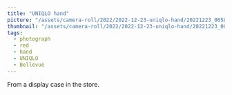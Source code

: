 ```yaml
---
title: "UNIQLO hand"
picture: "/assets/camera-roll/2022/2022-12-23-uniqlo-hand/20221223_005829921_iOS.jpg"
thumbnail: "/assets/camera-roll/2022/2022-12-23-uniqlo-hand/20221223_005829921_iOS-thumbnail.jpg"
tags:
  - photograph
  - red
  - hand
  - UNIQLO
  - Bellevue
---
```

From a display case in the store.